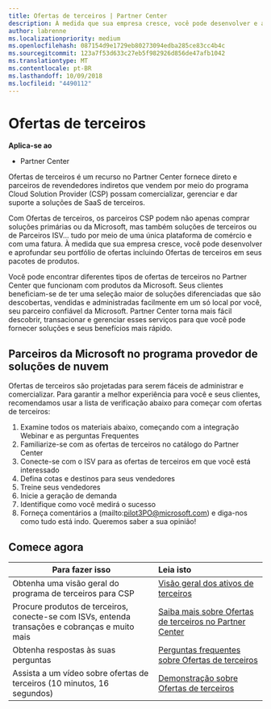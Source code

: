 ```yaml
---
title: Ofertas de terceiros | Partner Center
description: À medida que sua empresa cresce, você pode desenvolver e aprofundar seu portfólio de ofertas incluindo ofertas de terceiros em seus pacotes de produtos.
author: labrenne
ms.localizationpriority: medium
ms.openlocfilehash: 087154d9e1729eb80273094edba285ce83cc4b4c
ms.sourcegitcommit: 123a7f53d633c27eb5f982926d856de47afb1042
ms.translationtype: MT
ms.contentlocale: pt-BR
ms.lasthandoff: 10/09/2018
ms.locfileid: "4490112"
---
```

# <a name="third-party-offers"></a>Ofertas de terceiros 

**Aplica-se ao**

- Partner Center

Ofertas de terceiros é um recurso no Partner Center fornece direto e parceiros de revendedores indiretos que vendem por meio do programa Cloud Solution Provider (CSP) possam comercializar, gerenciar e dar suporte a soluções de SaaS de terceiros.  

Com Ofertas de terceiros, os parceiros CSP podem não apenas comprar soluções primárias ou da Microsoft, mas também soluções de terceiros ou de Parceiros ISV... tudo por meio de uma única plataforma de comércio e com uma fatura.  À medida que sua empresa cresce, você pode desenvolver e aprofundar seu portfólio de ofertas incluindo Ofertas de terceiros em seus pacotes de produtos. 

Você pode encontrar diferentes tipos de ofertas de terceiros no Partner Center que funcionam com produtos da Microsoft. Seus clientes beneficiam-se de ter uma seleção maior de soluções diferenciadas que são descobertas, vendidas e administradas facilmente em um só local por você, seu parceiro confiável da Microsoft. Partner Center torna mais fácil descobrir, transacionar e gerenciar esses serviços para que você pode fornecer soluções e seus benefícios mais rápido.

## <a name="microsoft-partners-in-the-cloud-solution-provider-program"></a>Parceiros da Microsoft no programa provedor de soluções de nuvem

Ofertas de terceiros são projetadas para serem fáceis de administrar e comercializar. Para garantir a melhor experiência para você e seus clientes, recomendamos usar a lista de verificação abaixo para começar com ofertas de terceiros:

1. Examine todos os materiais abaixo, começando com a integração Webinar e as perguntas Frequentes
2. Familiarize-se com as ofertas de terceiros no catálogo do Partner Center
3. Conecte-se com o ISV para as ofertas de terceiros em que você está interessado
4. Defina cotas e destinos para seus vendedores
5. Treine seus vendedores
6. Inicie a geração de demanda
7. Identifique como você medirá o sucesso
8. Forneça comentários a (mailto:pilot3PO@microsoft.com) e diga-nos como tudo está indo. Queremos saber a sua opinião!

## <a name="get-started"></a>Comece agora 

|**Para fazer isso**   |**Leia isto**   |
|------------------|:--------------------|
|Obtenha uma visão geral do programa de terceiros para CSP  |[Visão geral dos ativos de terceiros]( http://assetsprod.microsoft.com/mpn/third-party-offers-overview.pptx)|
|Procure produtos de terceiros, conecte-se com ISVs, entenda transações e cobranças e muito mais| [Saiba mais sobre Ofertas de terceiros no Partner Center](third-party-help.md) |
|Obtenha respostas às suas perguntas| [Perguntas frequentes sobre Ofertas de terceiros](http://assetsprod.microsoft.com/mpn/third-party-offers-faq.docx) |
|Assista a um vídeo sobre ofertas de terceiros (10 minutos, 16 segundos)   |[Demonstração sobre Ofertas de terceiros](http://assetsprod.microsoft.com/mpn/third-party-offers-demo.wma)|


